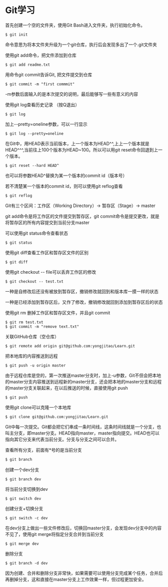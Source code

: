 # Git学习

首先创建一个空的文件夹，使用Git Bash进入文件夹，执行初始化命令。

```git
$ git init
```

命令意思为将本文件夹升级为一个git仓库，执行后会发现多出了一个.git文件夹



使用git add命令，把文件添加到仓库

```git
$ git add readme.txt
```

用命令git commit告诉Git, 把文件提交到仓库

```git
$ git commit -m "first commmit"
```

-m参数后面输入的是本次提交的说明，最后能够写一些有意义的内容



使用git log查看历史记录 （按Q退出）

```git
$ git log
```

加上--pretty=oneline参数，可以一行显示

```git
$ git log --pretty=oneline
```



在Git中，用HEAD表示当前版本，上一个版本为HEAD^^,上上一个版本就是HEAD^^^,当前往上100个版本为HEAD~100。所以可以用git reset命令回退到上一个版本。

```git
$ git reset --hard HEAD^
```

也可以将参数HEAD^替换为某一个版本的commit  id（版本号）

若不清楚某一个版本的commit  id，则可以使用git reflog查看

```git
$ git reflog
```



Git有三个区间：工作区（Working Directory）-> 暂存区（Stage）-> master

git add命令是将工作区的文件提交到暂存区，git commit命令是提交更改，就是将暂存区的所有内容提交到当前分支master

可以使用git status命令查看状态

```git
$ git status
```

使用git diff查看工作区和暂存区文件的区别

```git
$ git diff
```



使用git checkout -- file可以丢弃工作区的修改

```git
$ git checkout -- test.txt
```

一种是自修改后还没有被放到暂存区，撤销修改就回到和版本库一摸一样的状态

一种是已经添加到暂存区后，又作了修改，撤销修改就回到添加到暂存区后的状态



使用git rm 删掉工作区和暂存区文件，并且git commit

```git
$ git rm test.txt
$ git commit -m "remove text.txt"
```



关联GitHub仓库（空仓库）

```git
$ git remote add origin git@github.com:yongjitao/Learn.git
```

把本地库的内容推送到远程

```git
$ git push -u origin master
```

由于远程仓库是空的，第一次推送master分支时，加上-u参数，Git不但会把本地的master分支内容推送到远程新的master分支，还会把本地的master分支和远程的master分支关联起来，在以后推送的时候，直接使用git push

```git
$ git push
```



使用git clone可以克隆一个本地库

```git
$ git clone git@github.com:yongjitao/Learn.git
```



Git中每一次提交。Git都会把它们串成一条时间线，这条时间线就是一个分支，也叫主分支，即master分支。HEAD指向master，master指向提交。HEAD也可以指向其它分支来代表当前分支。分支与分支之间可以合并。

查看所有分支，前面有*号的是当前分支

```java
$ git branch
```

创建一个dev分支

```git
$ git branch dev
```

将当前分支切换到dev

```git
$ git switch dev
```

创建分支+切换分支

```git
$ git switch -c dev
```

在dev分支上做出一些文件修改后，切换回master分支，会发现dev分支中的内容不见了，使用git merge将指定分支合并到当前分支

```git
$ git merge dev
```

删除分支

```git
$ git branch -d dev
```

因为创建、合并和删除分支非常快，如果需要可以使用分支完成某个任务，合并后再删掉分支，这和直接在master分支上工作效果一样，但过程更加安全。

